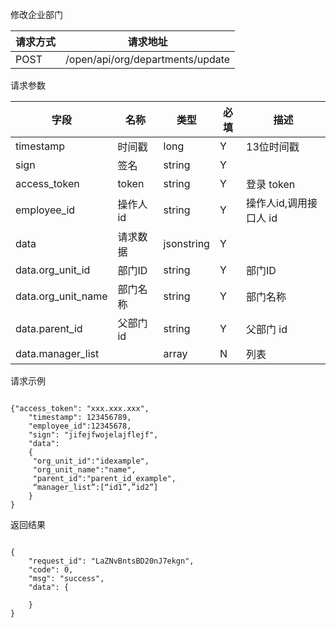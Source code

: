 修改企业部门
请求方式|请求地址
----|---
POST|/open/api/org/departments/update

请求参数

字段|名称|类型|必填|描述
-----|-----|----|----|----
timestamp|时间戳 |long |Y|13位时间戳
sign|签名 |string |Y|
access\_token|token | string |Y|登录 token
employee\_id| 操作人id|string |Y|操作人id,调用接口人 id
data |请求数据| jsonstring |Y|
data.org\_unit\_id|部门ID |string|Y|部门ID
data.org\_unit\_name|部门名称| string |Y|部门名称
data.parent\_id| 父部门 id|string |Y|父部门 id
data.manager\_list||array|N|列表

请求示例
```
{"access_token": "xxx.xxx.xxx",	"timestamp": 123456789,	"employee_id":12345678,	"sign": "jifejfwojelajflejf",	"data":	{	 "org_unit_id":"idexample",	 "org_unit_name":"name",	 "parent_id":"parent_id_example",	 “manager_list”:[“id1”,”id2”]	}
}
```

返回结果```
{    "request_id": "LaZNvBntsBD20nJ7ekgn",    "code": 0,    "msg": "success",    "data": {            }}
```
